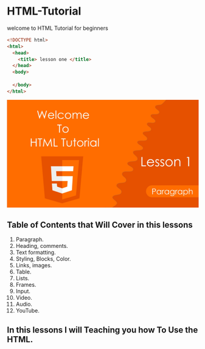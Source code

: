 # HTML-Tutorial

welcome to HTML Tutorial for beginners

```HTML
<!DOCTYPE html>
<html>
  <head>
    <title> lesson one </title>
  </head>
  <body>

  </body>
</html>
```


![HTML lesson one Paragraph][HTML]

[HTML]: https://github.com/AbdifatahMuse/HTML-Tutorial/blob/master/HTML.jpg "HTML"


Table of Contents that Will Cover in this lessons
------
1. Paragraph.
2. Heading, comments.
3. Text formatting.
4. Styling, Blocks, Color.
5. Links, images.
6. Table.
7. Lists.
8. Frames.
9. Input.
10. Video.
11. Audio.
12. YouTube.


## In this lessons I will Teaching you how To Use the HTML.
